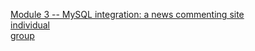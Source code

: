 [Module 3 -- MySQL integration: a news commenting site](https://classes.engineering.wustl.edu/cse330/index.php?title=Module_3) <br>
[individual](./individual/module3-individual-P-mandevillei/README.md) <br>
[group](./group/module3-group-module3-518340/README.md)